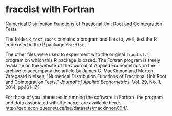 # fracdist with Fortran

Numerical Distribution Functions of Fractional Unit Root and Cointegration Tests

The folder ```R_test_cases``` contains a program and files to, well, test the
R code used in the R package ```fracdist```.

The other files were used to experiment with the original ```fracdist.f```
program on which this R package is based.
The Fortran program is freely available on the website of the
Journal of Applied Econometrics, in the archive to accompany the article by
James G. MacKinnon and Morten Ørregaard Nielsen,
"Numerical Distribution Functions of Fractional Unit Root
and Cointegration Tests," *Journal of Applied Econometrics*, Vol. 29, No. 1,
2014, pp.161-171.  


For those of you interested in running the software in Fortran,
the program and data associated with the paper are available here:
http://qed.econ.queensu.ca/jae/datasets/mackinnon004/.
